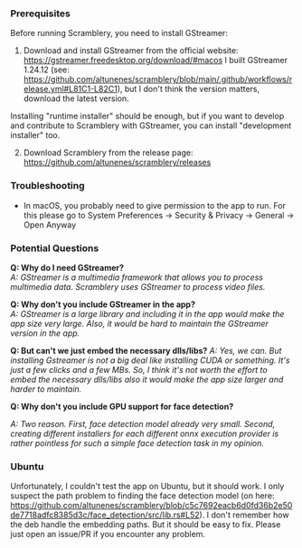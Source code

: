 ### Prerequisites

Before running Scramblery, you need to install GStreamer:


1. Download and install GStreamer from the official website: https://gstreamer.freedesktop.org/download/#macos 
I built GStreamer 1.24.12 (see: https://github.com/altunenes/scramblery/blob/main/.github/workflows/release.yml#L81C1-L82C1), but I don't think the version matters, download the latest version.

Installing "runtime installer" should be enough, but if you want to develop and contribute to Scramblery with GStreamer, you can install "development installer" too.

2. Download Scramblery from the release page:
  https://github.com/altunenes/scramblery/releases

### Troubleshooting
- In macOS, you probably need to give permission to the app to run. For this please go to System Preferences -> Security & Privacy -> General -> Open Anyway

### Potential Questions

**Q: Why do I need GStreamer?**  
*A: GStreamer is a multimedia framework that allows you to process multimedia data. Scramblery uses GStreamer to process video files.*

**Q: Why don't you include GStreamer in the app?**  
*A: GStreamer is a large library and including it in the app would make the app size very large. Also, it would be hard to maintain the GStreamer version in the app.*

**Q: But can't we just embed the necessary dlls/libs?**
*A: Yes, we can. But installing Gstreamer is not a big deal like installing CUDA or something. It's just a few clicks and a few MBs. So, I think it's not worth the effort to embed the necessary dlls/libs also it would make the app size larger and harder to maintain.*

**Q: Why don't you include GPU support for face detection?**

*A: Two reason. First, face detection model already very small. Second, creating different installers for each different onnx execution provider is rather pointless for such a simple face detection task in my opinion.*



### Ubuntu

Unfortunately, I couldn't test the app on Ubuntu, but it should work. I only suspect the path problem to finding the face detection model (on here: https://github.com/altunenes/scramblery/blob/c5c7692eacb6d0fd36b2e50de7718adfc8385d3c/face_detection/src/lib.rs#L52). I don't remember how the deb handle the embedding paths. But it should be easy to fix. Please just open an issue/PR if you encounter any problem.